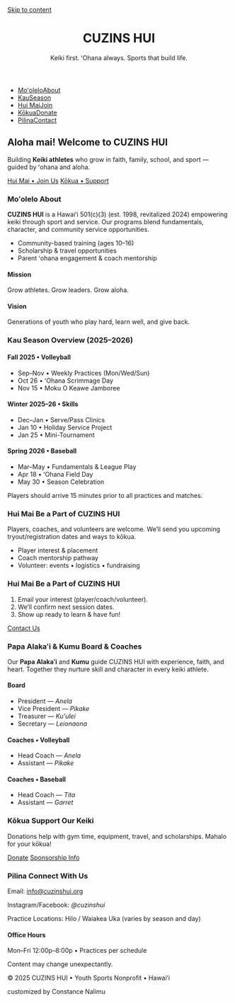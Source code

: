 <!-- DOCTYPE html
Student: Constance Nalimu
Project: CUZINS HUI
Date Due: 10/19/2025 -->

<html lang="en">
<head>
  <meta charset="utf-8" />
  <title>CUZINS HUI • Youth Sports & ʻOhana</title>
  <meta name="viewport" content="width=device-width, initial-scale=1" />
  <meta name="description" content="CUZINS HUI — Youth sports rooted in ʻohana. Donate, view our 2025–2026 season, join a team, and meet our Board & Coaches." />
  <link rel="stylesheet" href="css/styles.css" />

  <!-- Favicons chapter 7 listed -->
  <link rel="icon" href="favicon.ico" />
  <link rel="shortcut icon" href="favicon.ico" />
  <link rel="apple-touch-icon" sizes="180x180" href="apple-touch-icon.png" />
  <link rel="icon" type="image/png" sizes="192x192" href="android-chrome-192.png" />
</head>

<body>
  <a class="skip" href="#main">Skip to content</a>

  <header class="site-header">
    <div class="wrap">
      <h1 class="brand">CUZINS HUI</h1>
      <p class="tag">Keiki first. ʻOhana always. Sports that build life.</p>
    </div>
  </header>

  <nav class="site-nav">
  <ul class="wrap">
    <li><a href="#about"><span lang="haw">Moʻolelo</span><span class="sub">About</span></a></li>
    <li><a href="#season"><span lang="haw">Kau</span><span class="sub">Season</span></a></li>
    <li><a href="#join"><span lang="haw">Hui Mai</span><span class="sub">Join</span></a></li>
    <li><a href="#donate"><span lang="haw">Kōkua</span><span class="sub">Donate</span></a></li>
    <li><a href="#contact"><span lang="haw">Pilina</span><span class="sub">Contact</span></a></li>
  </ul>
</nav>

  <main id="main">
    <!-- Hero -->
    <section class="hero">
    <div class="wrap">
      <h2><span lang="haw">Aloha mai!</span> <span class="sub">Welcome to CUZINS HUI</span></h2>
      <p>Building <strong>Keiki athletes</strong> who grow in faith, family, school, and sport — guided by ʻohana and aloha.</p>
      <div class="cta-row">
        <a class="btn" href="#join">Hui Mai • Join Us</a>
        <a class="btn outline" href="#donate">Kōkua • Support</a>
    </div>
    </div>
    </section>
    <!-- About -->
    <section id="about" class="section">
      <div class="wrap grid-2">
        <article>
          <h3><span lang="haw">Moʻolelo</span> <span class="sub">About</span></h3>
          <p><strong>CUZINS HUI</strong> is a Hawaiʻi 501(c)(3) (est. 1998, revitalized 2024) empowering keiki through sport and service. Our programs blend fundamentals, character, and community service opportunities.</p>
          <ul class="check">
            <li>Community-based training (ages 10–16)</li>
            <li>Scholarship & travel opportunities</li>
            <li>Parent ʻohana engagement & coach mentorship</li>
          </ul>
        </article>
        <aside class="card">
          <h4>Mission</h4>
          <p>Grow athletes. Grow leaders. Grow aloha.</p>
          <h4>Vision</h4>
          <p>Generations of youth who play hard, learn well, and give back.</p>
        </aside>
      </div>
    </section>
    <!-- Season -->
    <section id="season" class="section alt">
      <div class="wrap">
        <h3><span lang="haw">Kau</span> <span class="sub">Season Overview (2025–2026)</span></h3>
        <div class="cards grid-3">
          <article class="card">
            <h4>Fall 2025 • Volleyball</h4>
            <ul class="list-compact">
              <li>Sep–Nov • Weekly Practices (Mon/Wed/Sun)</li>
              <li>Oct 26 • ʻOhana Scrimmage Day</li>
              <li>Nov 15 • Moku O Keawe Jamboree</li>
            </ul>
          </article>
          <article class="card">
            <h4>Winter 2025–26 • Skills</h4>
            <ul class="list-compact">
              <li>Dec–Jan • Serve/Pass Clinics</li>
              <li>Jan 10 • Holiday Service Project</li>
              <li>Jan 25 • Mini-Tournament</li>
            </ul>
          </article>
          <article class="card">
            <h4>Spring 2026 • Baseball</h4>
            <ul class="list-compact">
              <li>Mar–May • Fundamentals & League Play</li>
              <li>Apr 18 • ʻOhana Field Day</li>
              <li>May 30 • Season Celebration</li>
            </ul>
          </article>
        </div>
        <p class="note">Players should arrive 15 minutes prior to all practices and matches.</p>
      </div>
    </section>
    <!-- Join -->
    <section id="join" class="section">
      <div class="wrap grid-2">
        <article>
          <h3><span lang="haw">Hui Mai</span> <span class="sub">Be a Part of CUZINS HUI</span></h3>
          <p>Players, coaches, and volunteers are welcome. We’ll send you upcoming tryout/registration dates and ways to kōkua.</p>
          <ul class="check">
            <li>Player interest & placement</li>
            <li>Coach mentorship pathway</li>
            <li>Volunteer: events • logistics • fundraising</li>
          </ul>
        </article>
        <aside class="card">
          <h3><span lang="haw">Hui Mai</span> <span class="sub">Be a Part of CUZINS HUI</span></h3>
          <ol class="steps">
            <li>Email your interest (player/coach/volunteer).</li>
            <li>We’ll confirm next session dates.</li>
            <li>Show up ready to learn & have fun!</li>
          </ol>
          <a class="btn block" href="#contact">Contact Us</a>
        </aside>
      </div>
    </section>
    <!-- Board & Coaches -->
    <section id="board" class="section alt">
      <div class="wrap">
        <h3><span lang="haw">Papa Alakaʻi & Kumu</span> <span class="sub">Board & Coaches</span></h3>
        <p>Our <strong>Papa Alakaʻi</strong> and <strong>Kumu</strong> guide CUZINS HUI with experience, faith, and heart. Together they nurture skill and character in every keiki athlete.</p>
        <div class="cards grid-3">
          <article class="card">
            <h4>Board</h4>
            <ul class="list-compact">
              <li>President — <em>Anela</em></li>
              <li>Vice President — <em>Pikake</em></li>
              <li>Treasurer — <em>Ku'ulei</em></li>
              <li>Secretary — <em>Leionaona</em></li>
            </ul>
          </article>
          <article class="card">
            <h4>Coaches • Volleyball</h4>
            <ul class="list-compact">
              <li>Head Coach — <em>Anela</em></li>
              <li>Assistant — <em>Pikake</em></li>
            </ul>
          </article>
          <article class="card">
            <h4>Coaches • Baseball</h4>
            <ul class="list-compact">
              <li>Head Coach — <em>Tita</em></li>
              <li>Assistant — <em>Garret</em></li>
            </ul>
          </article>
        </div>
      </div>
    </section>
    <!-- Donate -->
    <section id="donate" class="section donate">
      <div class="wrap">
        <h3><span lang="haw">Kōkua</span> <span class="sub">Support Our Keiki</span></h3>
        <p>Donations help with gym time, equipment, travel, and scholarships. Mahalo for your kōkua!</p>
        <div class="cta-row">
          <a class="btn" href="#" aria-disabled="true">Donate</a>
          <a class="btn outline" href="#contact">Sponsorship Info</a>
        </div>
      </div>
    </section>
    <!-- Contact -->
    <section id="contact" class="section">
      <div class="wrap grid-2">
        <article>
          <h3><span lang="haw">Pilina</span> <span class="sub">Connect With Us</span></h3>
          <p>Email: <a href="mailto:info@cuzinshui.org">info@cuzinshui.org</a></p>
          <p>Instagram/Facebook: <em>@cuzinshui</em></p>
          <p>Practice Locations: Hilo / Waiakea Uka (varies by season and day)</p>
        </article>
        <aside class="card">
          <h4>Office Hours</h4>
          <p>Mon–Fri 12:00p–8:00p • Practices per schedule</p>
          <p class="small">Content may change unexpectantly.</p>
        </aside>
      </div>
    </section>
  </main>

  <footer class="site-footer">
    <div class="wrap">
      <p>© 2025 CUZINS HUI • Youth Sports Nonprofit • Hawaiʻi</p>
      <p class="tiny">customized by Constance Nalimu</p>
    </div>
  </footer>
</body>
</html>

